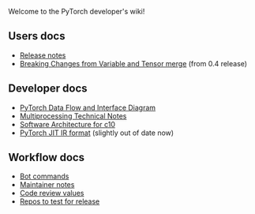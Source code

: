 Welcome to the PyTorch developer's wiki!

## Users docs

* [Release notes](https://github.com/pytorch/pytorch/releases)
* [Breaking Changes from Variable and Tensor merge](Breaking-Changes-from-Variable-and-Tensor-merge) (from 0.4 release)

## Developer docs

* [PyTorch Data Flow and Interface Diagram](PyTorch-Data-Flow-and-Interface-Diagram)
* [Multiprocessing Technical Notes](Multiprocessing-Technical-Notes)
* [Software Architecture for c10](Software-Architecture-for-c10)
* [PyTorch JIT IR format](PyTorch-IR) (slightly out of date now)

## Workflow docs

* [Bot commands](Bot-commands)
* [Maintainer notes](Maintainer-notes)
* [Code review values](Code-review-values)
* [Repos to test for release](Repos-to-test-for-release)